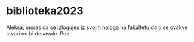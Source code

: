 # biblioteka2023

Aleksa, moras da se izlogujes iz svojih naloga na fakultetu da ti se ovakve stvari ne bi desavale.
Poz
